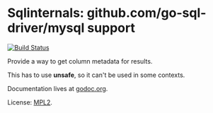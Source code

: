 Sqlinternals: github.com/go-sql-driver/mysql support
============
[![Build Status](https://travis-ci.org/arnehormann/sqlinternals.png?branch=master)](https://travis-ci.org/arnehormann/sqlinternals)

Provide a way to get column metadata for results.

This has to use **unsafe**, so it can't be used in some contexts.

Documentation lives at [godoc.org](http://godoc.org/github.com/arnehormann/sqlinternals/mysqlinternals).

License: [MPL2](http://github.com/arnehormann/sqlinternals/LICENSE.md).